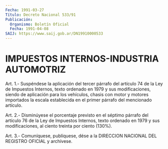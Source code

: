 ```yaml
---
Fecha: 1991-03-27
Título: Decreto Nacional 533/91
Publicación:
  Organismo: Boletín Oficial
  Fecha: 1991-04-08
SAIJ: https://www.saij.gob.ar/DN19910000533
---
```

# IMPUESTOS INTERNOS-INDUSTRIA AUTOMOTRIZ

<a id="1"></a>
Art.  1.-  Suspéndese  la  aplicación  del  tercer párrafo del artículo  74  de  la Ley de Impuestos Internos, texto  ordenado  en 1979  y  sus  modificaciones,    siendo   de  aplicación  para  los vehículos,  chasis  con  motor  y  motores  importados   la  escala establecida    en   el  primer  párrafo  del  mencionado  artículo.

<a id="2"></a>
Art.  2.-  Disminúyese  el  porcentaje  previsto en el séptimo párrafo  del  artículo  76 de la Ley de Impuestos  Internos,  texto ordenado  en  1979  y sus modificaciones,  al  ciento  treinta  por ciento (130%).

<a id="3"></a>
Art. 3.- Comuníquese, publíquese, dése a la DIRECCION NACIONAL DEL REGISTRO OFICIAL y archívese.